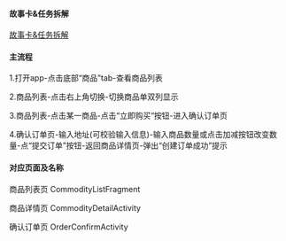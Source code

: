 #### 故事卡&任务拆解
[故事卡&任务拆解](https://trello.com/b/EE62Nt4w/%E7%94%B5%E5%AD%90%E5%95%86%E5%9F%8E)

#### 主流程
1.打开app-点击底部“商品”tab-查看商品列表

2.商品列表-点击右上角切换-切换商品单双列显示

3.商品列表-点击某一商品-点击“立即购买“按钮-进入确认订单页

4.确认订单页-输入地址(可校验输入信息)-输入商品数量或点击加减按钮改变数量-点“提交订单”按钮-返回商品详情页-弹出“创建订单成功”提示

#### 对应页面及名称
商品列表页 CommodityListFragment

商品详情页 CommodityDetailActivity

确认订单页 OrderConfirmActivity